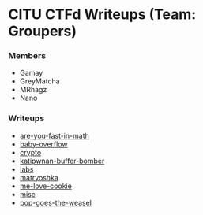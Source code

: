 # CITU CTFd Writeups (Team: Groupers)
### Members
- Gamay
- GreyMatcha
- MRhagz
- Nano

### Writeups
- [are-you-fast-in-math](/are-you-fast-in-math)
- [baby-overflow](/baby-overflow)
- [crypto](/crypto)
- [katipwnan-buffer-bomber](/katipwnan-buffer-bomber)
- [labs](/labs)
- [matryoshka](/matryoshka)
- [me-love-cookie](/me-love-cookie)
- [misc](/misc)
- [pop-goes-the-weasel](/pop-goes-the-weasel)
